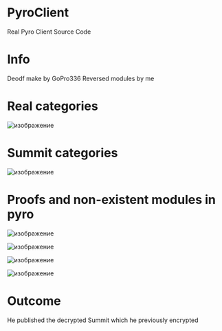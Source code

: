 # PyroClient
Real Pyro Client Source Code
# Info
Deodf make by GoPro336
Reversed modules by me
# Real categories
![изображение](https://user-images.githubusercontent.com/88904139/209443306-eeb78f92-d071-42d0-8960-cf26c44796a7.png)
# Summit categories
![изображение](https://user-images.githubusercontent.com/88904139/209443403-1da5b30b-9da2-4b9c-beb3-dd9c46faca70.png)
# Proofs and non-existent modules in pyro
![изображение](https://user-images.githubusercontent.com/88904139/209443756-891c31b7-6e73-4bcb-b0b8-b2c185dee335.png)

![изображение](https://user-images.githubusercontent.com/88904139/209443872-88a2c4a2-7be5-40c5-83a6-ee31b0b50c46.png)

![изображение](https://user-images.githubusercontent.com/88904139/209444152-1792a970-a6d2-4ce9-aa83-9d27b7b7566f.png)

![изображение](https://user-images.githubusercontent.com/88904139/209444208-0476b2cd-34ac-43a4-a85f-1bf5545bdb14.png)

# Outcome
He published the decrypted Summit which he previously encrypted
